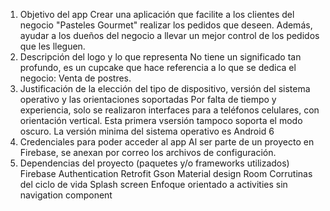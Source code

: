 1. Objetivo del app
   Crear una aplicación que facilite a los clientes del negocio "Pasteles Gourmet" realizar los pedidos que deseen. Además, ayudar a los dueños del negocio a llevar un mejor control de los pedidos que les lleguen.
2. Descripción del logo y lo que representa
   No tiene un significado tan profundo, es un cupcake que hace referencia a lo que se dedica el negocio: Venta de postres.
3. Justificación de la elección del tipo de dispositivo, versión del sistema operativo y las orientaciones soportadas
   Por falta de tiempo y experiencia, solo se realizaron interfaces para a teléfonos celulares, con orientación vertical. Esta primera vsersión tampoco soporta el modo oscuro. La versión minima del sistema operativo es Android 6
4. Credenciales para poder acceder al app
   Al ser parte de un proyecto en Firebase, se anexan por correo los archivos de configuración.
5. Dependencias del proyecto (paquetes y/o frameworks utilizados)
   Firebase Authentication
   Retrofit
   Gson
   Material design
   Room
   Corrutinas del ciclo de vida
   Splash screen
   Enfoque orientado a activities sin navigation component
